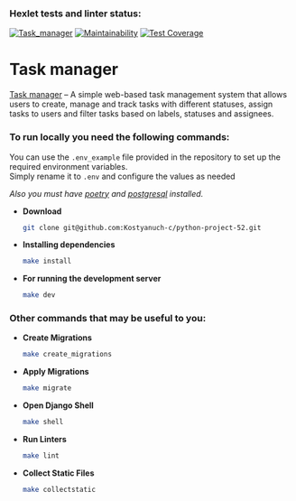 ### Hexlet tests and linter status:
[![Task_manager](https://github.com/Kostyanuch-c/Other-Task-Manager/actions/workflows/Task_manager.yml/badge.svg)](https://github.com/Kostyanuch-c/Other-Task-Manager/actions/workflows/Task_manager.yml)
[![Maintainability](https://api.codeclimate.com/v1/badges/185962091c55339b209b/maintainability)](https://codeclimate.com/github/Kostyanuch-c/Other-Task-Manager/maintainability)
[![Test Coverage](https://api.codeclimate.com/v1/badges/185962091c55339b209b/test_coverage)](https://codeclimate.com/github/Kostyanuch-c/Other-Task-Manager/test_coverage)

# Task manager

[Task manager](https://task-manager-zhuv.onrender.com/) – A simple web-based task management system that allows users to
create, manage and track tasks with different statuses, assign tasks to users and filter tasks based on labels, statuses
and assignees.

### To run locally you need the following commands:

You can use the `.env_example` file provided in the repository to set up the required environment variables.  
Simply rename it to `.env` and configure the values as needed

*Also you must have [poetry](https://python-poetry.org/docs/) and [postgresql](https://www.postgresql.org/download/)
installed.*

+ **Download**
  ```bash
  git clone git@github.com:Kostyanuch-c/python-project-52.git
  ```

+ **Installing dependencies**
    ```bash
    make install
     ```

+ **For running the development server**
  ```bash
  make dev 
  ```

### Other commands that may be useful to you:

+ **Create Migrations**
  ```bash
  make create_migrations
  ```

+ **Apply Migrations**
  ```bash
  make migrate
  ```

+ **Open Django Shell**
  ```bash
  make shell
  ```

+ **Run Linters**
  ```bash
  make lint
  ```

+ **Collect Static Files**
  ```bash
  make collectstatic
  ```
